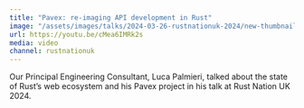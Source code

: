 ```yaml
---
title: "Pavex: re-imaging API development in Rust"
image: "/assets/images/talks/2024-03-26-rustnationuk-2024/new-thumbnails.png"
url: https://youtu.be/cMea6IMRk2s
media: video
channel: rustnationuk
---
```


Our Principal Engineering Consultant, Luca Palmieri, talked about the state of Rust’s web ecosystem and his Pavex project in his talk at Rust Nation UK 2024.
